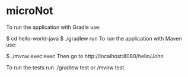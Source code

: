 # microNot

To run the application with Gradle use:

$ cd hello-world-java
$ ./gradlew run
To run the application with Maven use:

$ ./mvnw exec:exec
Then go to http://localhost:8080/hello/John

To run the tests run ./gradlew test or /mvnw test.
